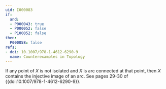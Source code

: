 ```yaml
---
uid: I000083
if:
  and:
  - P000043: true
  - P000052: false
  - P100052: false
then:
  P000058: false
refs:
- doi: 10.1007/978-1-4612-6290-9
  name: Counterexamples in Topology
---
```


If any point of $X$ is not isolated and $X$ is arc connected at that point, then $X$ contains the injective image of an arc.
See pages 29-30 of {{doi:10.1007/978-1-4612-6290-9}}.
